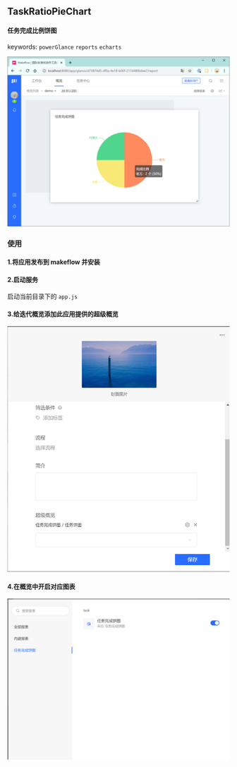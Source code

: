 ## TaskRatioPieChart

#### 任务完成比例饼图

keywords: `powerGlance` `reports` `echarts`

![效果图](../SCREENSHOT/TaskRatioPieChart/1.png)

### 使用

#### 1.将应用发布到 makeflow 并安装

#### 2.启动服务

启动当前目录下的 `app.js`

#### 3.给迭代概览添加此应用提供的超级概览

![添加 powerGlance ](../SCREENSHOT/TaskRatioPieChart/2.png)

#### 4.在概览中开启对应图表

![开启 reports](../SCREENSHOT/TaskRatioPieChart/3.png)

